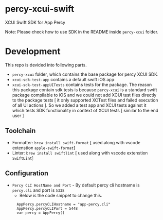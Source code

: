 # percy-xcui-swift
XCUI Swift SDK for App Percy

Note: Please check how to use SDK in the README inside `percy-xcui` folder.

# Development
This repo is devided into following parts.
- `percy-xcui` folder, which contains the base package for percy XCUI SDK.
- `xcui-sdk-test-app` contains a default swift iOS app
- `xcui-sdk-test-appUITests` contains tests for the package. The reason this package contain sdk tests is because `percy-xcui` is a standard swift package compilable to iOS and we could not add XCUI test files directly to the package tests [ it only supported XCTest files and failed execution of all UI actions ]. So we added a test app and XCUI tests against it which tests SDK functionality in context of XCUI tests [ similar to the end user ]

## Toolchain
- Formatter: `brew install swift-format` [ used along with vscode extenstion `apple-swift-format`]
- Linter: `brew install swiftlint` [ used along with vscode extenstion `SwiftLint`]

## Configuration
- `Percy CLI HostName and Port` - By default percy cli hostname is `percy.cli` and port is `5338`
    - Below is the code snippet to change this.
  ```
    AppPercy.percyCLIHostname = "app-percy.cli"
    AppPercy.percyCLIPort = 5448
    var percy = AppPercy()
  ``` 
